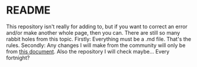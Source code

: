 # README
This repository isn't really for adding to, but if you want to correct an error and/or make another whole page, then you can. There are still so many rabbit holes from this topic.
Firstly: Everything must be a .md file. That's the rules.
Secondly: Any changes I will make from the community will only be from [this document](https://docs.google.com/document/d/1-w7gjkeJlZGAbf8VknGb_VeG-jTiJ6QXi39bR-3CmoI/edit?usp=sharing). Also the repository I will check maybe... Every fortnight?
